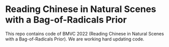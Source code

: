# Reading Chinese in Natural Scenes with a Bag-of-Radicals Prior

This repo contains code of BMVC 2022 (Reading Chinese in Natural Scenes with a Bag-of-Radicals Prior). We are working hard updating code.
